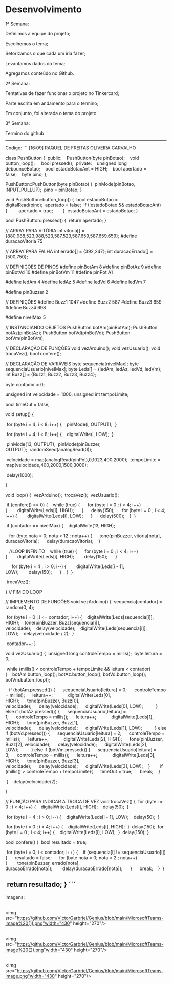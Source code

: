 # Desenvolvimento 

1ª Semana:

Definimos a equipe do projeto;

Escolhemos o tema;

Setorizamos o que cada um iria fazer;

Levantamos dados do tema;

Agregamos conteúdo no Github.

2ª Semana:

Tentativas de fazer funcionar o projeto no Tinkercard;

Parte escrita em andamento para o termino;

Em conjunto, foi alterada o tema do projeto.

3ª Semana:

Termino do github

---

Codigo:
´´´
[16:09] RAQUEL DE FREITAS OLIVEIRA CARVALHO

class PushButton {  public:    PushButton(byte pinBotao);    void button_loop();     bool pressed();  private:    unsigned long debounceBotao;    bool estadoBotaoAnt = HIGH;    bool apertado = false;    byte pino;
};

PushButton::PushButton(byte pinBotao) {  pinMode(pinBotao, INPUT_PULLUP);  pino = pinBotao;
}

void PushButton::button_loop() {  bool estadoBotao = digitalRead(pino);  apertado = false;  if (!estadoBotao && estadoBotaoAnt) {         apertado = true;        }  estadoBotaoAnt = estadoBotao;
}

bool PushButton::pressed() {  return apertado;
}

// ARRAY PARA VITÓRIA
int vitoria[] = {880,988,523,988,523,587,523,587,659,587,659,659};
#define duracaoVitoria 75

// ARRAY PARA FALHA
int errado[] = {392,247};
int duracaoErrado[] = {500,750};

// DEFINIÇÕES DE PINOS
#define pinBotAm 8
#define pinBotAz 9
#define pinBotVd 10
#define pinBotVm 11
#define pinPot A1

#define ledAm 4
#define ledAz 5
#define ledVd 6
#define ledVm 7

#define pinBuzzer 2

// DEFINIÇÕES
#define Buzz1 1047
#define Buzz2 587
#define Buzz3 659
#define Buzz4 698

#define nivelMax 5

// INSTANCIANDO OBJETOS
PushButton botAm(pinBotAm);
PushButton botAz(pinBotAz);
PushButton botVd(pinBotVd);
PushButton botVm(pinBotVm);


// DECLARAÇÃO DE FUNÇÕES
void vezArduino();
void vezUsuario();
void trocaVez();
bool confere();

// DECLARAÇÃO DE VARIÁVEIS
byte sequencia[nivelMax];
byte sequenciaUsuario[nivelMax];
byte Leds[] = {ledAm, ledAz, ledVd, ledVm};
int Buzz[] = {Buzz1, Buzz2, Buzz3, Buzz4};

byte contador = 0;

unsigned int velocidade = 1000;
unsigned int tempoLimite;

bool timeOut = false;

void setup() {  

  for (byte i = 4; i < 8; i++) {    pinMode(i, OUTPUT);  }

  for (byte i = 4; i < 8; i++) {    digitalWrite(i, LOW);  }

  pinMode(13, OUTPUT);  pinMode(pinBuzzer, OUTPUT);  randomSeed(analogRead(0));

  velocidade = map(analogRead(pinPot),0,1023,400,2000);  tempoLimite = map(velocidade,400,2000,1500,3000);

  delay(1000);

}

void loop() {  vezArduino();  trocaVez();  vezUsuario();

  if (confere() == 0) {    while (true) {      for (byte i = 0 ; i < 4; i++) {        digitalWrite(Leds[i], HIGH);      }      delay(150);      for (byte i = 0 ; i < 4; i++) {        digitalWrite(Leds[i], LOW);      }      delay(500);    }  }

  if (contador == nivelMax) {    digitalWrite(13, HIGH);

    for (byte nota = 0; nota < 12 ; nota++) {      tone(pinBuzzer, vitoria[nota], duracaoVitoria);      delay(duracaoVitoria);    }

    //LOOP INFINITO    while (true) {      for (byte i = 0 ; i < 4; i++) {        digitalWrite(Leds[i], HIGH);        delay(150);      }

      for (byte i = 4 ; i > 0; i--) {        digitalWrite(Leds[i - 1], LOW);        delay(150);      }    }  }

  trocaVez();

} // FIM DO LOOP

// IMPLEMENTO DE FUNÇÕES
void vezArduino() {  sequencia[contador] = random(0, 4);

  for (byte i = 0 ; i <= contador; i++) {    digitalWrite(Leds[sequencia[i]], HIGH);    tone(pinBuzzer, Buzz[sequencia[i]], velocidade);    delay(velocidade);    digitalWrite(Leds[sequencia[i]], LOW);    delay(velocidade / 2);  }

  contador++;
}

void vezUsuario() {  unsigned long controleTempo = millis();  byte leitura = 0;

  while (millis() < controleTempo + tempoLimite && leitura < contador) {    botAm.button_loop(); botAz.button_loop(); botVd.button_loop(); botVm.button_loop();

    if (botAm.pressed()) {      sequenciaUsuario[leitura] = 0;      controleTempo = millis();      leitura++;            digitalWrite(Leds[0], HIGH);      tone(pinBuzzer, Buzz[0], velocidade);      delay(velocidade);      digitalWrite(Leds[0], LOW);          } else if (botAz.pressed()) {      sequenciaUsuario[leitura] = 1;      controleTempo = millis();      leitura++;            digitalWrite(Leds[1], HIGH);      tone(pinBuzzer, Buzz[1], velocidade);      delay(velocidade);      digitalWrite(Leds[1], LOW);          } else if (botVd.pressed()) {      sequenciaUsuario[leitura] = 2;      controleTempo = millis();      leitura++;            digitalWrite(Leds[2], HIGH);      tone(pinBuzzer, Buzz[2], velocidade);      delay(velocidade);      digitalWrite(Leds[2], LOW);          } else if (botVm.pressed()) {      sequenciaUsuario[leitura] = 3;      controleTempo = millis();      leitura++;            digitalWrite(Leds[3], HIGH);      tone(pinBuzzer, Buzz[3], velocidade);      delay(velocidade);      digitalWrite(Leds[3], LOW);    }        if (millis() > controleTempo + tempoLimite){      timeOut = true;      break;    }

  }    delay(velocidade/2);

}

// FUNÇÃO PARA INDICAR A TROCA DE VEZ
void trocaVez() {  for (byte i = 0 ; i < 4; i++) {    digitalWrite(Leds[i], HIGH);    delay(50);  }

  for (byte i = 4 ; i > 0; i--) {    digitalWrite(Leds[i - 1], LOW);    delay(50);  }

  for (byte i = 0 ; i < 4; i++) {    digitalWrite(Leds[i], HIGH);  }  delay(150);  for (byte i = 0 ; i < 4; i++) {    digitalWrite(Leds[i], LOW);  }  delay(150);
}

bool confere() {  bool resultado = true;

  for (byte i = 0; i < contador; i++) {    if (sequencia[i] != sequenciaUsuario[i]) {      resultado = false;      for (byte nota = 0; nota < 2 ; nota++) {        tone(pinBuzzer, errado[nota], duracaoErrado[nota]);        delay(duracaoErrado[nota]);      }      break;    }  }

  return resultado;
}
´´´
---

imagens:

<br><img src="https://github.com/VictorGarbriel/Genius/blob/main/MicrosoftTeams-image%20(1).png"width="430" height="270"/>

<br><img src="https://github.com/VictorGarbriel/Genius/blob/main/MicrosoftTeams-image%20(2).png"width="430" height="270"/>

<br><img src="https://github.com/VictorGarbriel/Genius/blob/main/MicrosoftTeams-image.png"width="430" height="270"/>


